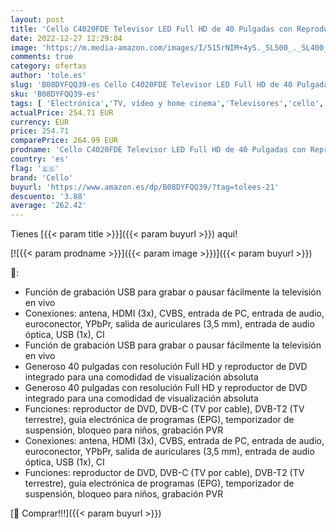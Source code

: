 ```yaml
---
layout: post
title: 'Cello C4020FDE Televisor LED Full HD de 40 Pulgadas con Reproductor de DVD Integrado'
date: 2022-12-27 12:29:04
image: 'https://m.media-amazon.com/images/I/515rNIM+4yS._SL500_._SL400_.jpg'
comments: true
category: ofertas
author: 'tole.es'
slug: 'B08DYFQQ39-es Cello C4020FDE Televisor LED Full HD de 40 Pulgadas con...'
sku: 'B08DYFQQ39-es'
tags: [ 'Electrónica','TV, vídeo y home cinema','Televisores','cello','televisor','🇪🇸', ]
actualPrice: 254.71 EUR
currency: EUR
price: 254.71
comparePrice: 264.99 EUR
prodname: 'Cello C4020FDE Televisor LED Full HD de 40 Pulgadas con Reproductor de DVD Integrado'
country: 'es'
flag: '🇪🇸'
brand: 'Cello'
buyurl: 'https://www.amazon.es/dp/B08DYFQQ39/?tag=tolees-21'
descuento: '3.88'
average: '262.42'
---
```


Tienes [{{< param title >}}]({{< param buyurl >}}) aqui!

[![{{< param prodname >}}]({{< param image >}})]({{< param buyurl >}})

🔎:

- Función de grabación USB para grabar o pausar fácilmente la televisión en vivo
- Conexiones: antena, HDMI (3x), CVBS, entrada de PC, entrada de audio, euroconector, YPbPr, salida de auriculares (3,5 mm), entrada de audio óptica, USB (1x), CI
- Función de grabación USB para grabar o pausar fácilmente la televisión en vivo
- Generoso 40 pulgadas con resolución Full HD y reproductor de DVD integrado para una comodidad de visualización absoluta
- Generoso 40 pulgadas con resolución Full HD y reproductor de DVD integrado para una comodidad de visualización absoluta
- Funciones: reproductor de DVD, DVB-C (TV por cable), DVB-T2 (TV terrestre), guía electrónica de programas (EPG), temporizador de suspensión, bloqueo para niños, grabación PVR
- Conexiones: antena, HDMI (3x), CVBS, entrada de PC, entrada de audio, euroconector, YPbPr, salida de auriculares (3,5 mm), entrada de audio óptica, USB (1x), CI
- Funciones: reproductor de DVD, DVB-C (TV por cable), DVB-T2 (TV terrestre), guía electrónica de programas (EPG), temporizador de suspensión, bloqueo para niños, grabación PVR

[🛒 Comprar!!!]({{< param buyurl >}})
